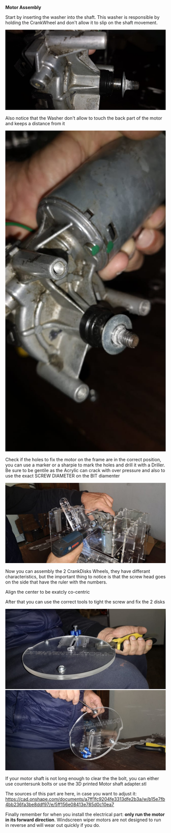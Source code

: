 **Motor Assembly**

Start by inserting the washer into the shaft. This washer is responsible by holding the CrankWheel and don't allow it to slip on the shaft movement.

![](images/motor17.47.22.jpeg)

Also notice that the Washer don't allow to touch the back part of the motor and keeps a distance from it

![](images/motor17.47.41.jpeg)

Check if the holes to fix the motor on the frame are in the correct position, you can use a marker or a sharpie to mark the holes and drill it with a Driller. Be sure to be gentile as the Acrylic can crack with over pressure and also to use the exact SCREW DIAMETER on the BIT diamenter

![](images/motor17.35.42.jpeg)

Now you can assembly the 2 CrankDisks Wheels, they have differant characteristics, but the important thing to notice is that the screw head goes on the side that have the ruler with the numbers. 

Align the center to be exatcly co-centric

After that you can use the correct tools to tight the screw and fix the 2 disks

![](images/motor18.11.50.jpeg)
![](images/motor18.12.13.jpeg)

If your motor shaft is not long enough to clear the the bolt, you can either use countersunk bolts or use the 3D printed Motor shaft adapter.stl

The sources of this part are here, in case you want to adjust it:
https://cad.onshape.com/documents/a7ff1fc9204fe3313dfe2b3a/w/b15e7fb4bb236fa3be8ddf97/e/5ff156e08413e785d0c10ea7 

Finally remember for when you install the electrical part: **only run the motor in its forward direction**. Windscreen wiper motors are not designed to run in reverse and will wear out quickly if you do.
